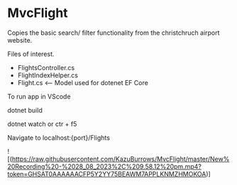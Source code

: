 # MvcFlight
Copies the basic search/ filter functionality from the christchruch airport website.

Files of interest.
  - FlightsController.cs
  - FlightIndexHelper.cs
  - Flight.cs       <-- Model used for dotenet EF Core


To run app in VScode

dotnet build

dotnet watch or ctr + f5

Navigate to localhost:{port}/Flights


![(https://raw.githubusercontent.com/KazuBurrows/MvcFlight/master/New%20Recording%20-%2028_08_2023%2C%209.58.12%20pm.mp4?token=GHSAT0AAAAAACFP5Y2YY75BEAWM7APPLKNMZHMOKOA)]
